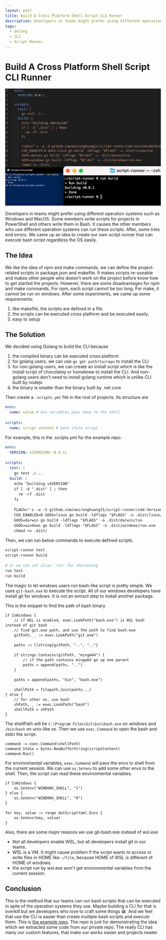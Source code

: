 ```yaml
---
layout: post
title: Build A Cross Platform Shell Script CLI Runner
description: Developers in teams might prefer using different operation systems such as Windows and MacOS. Some members write scripts for projects in PowerShell and others write them in Bash. It causes the other members who use different operation systems can not run these scripts. After, some tries end errors. We came up an idea to create our own script runner that can execute bash script regardless the OS easily.
tags:
  - Golang
  - CLI
  - Script Runner
---
```


# Build A Cross Platform Shell Script CLI Runner

![cover](/assets/images/2021-06-26.png)

Developers in teams might prefer using different operation systems such as Windows and MacOS. Some members write scripts for projects in PowerShell and others write them in Bash. It causes the other members who use different operation systems can run these scripts. After, some tries end errors. We came up an idea to create our own script runner that can execute bash script regardless the OS easily.

## The Idea

We like the idea of npm and make commands, we can define the project-related scripts in package.json and makefile. It makes scripts re-useable and makes other people who doesn't work on the project before know how to get started the projects. However, there are some disadvantages for npm and make commands. For npm, each script cannot be too long. For make, it cannot be run on windows. After some experiments, we came up some requirements:

1. like makefile, the scripts are defined in a file.
2. the scripts can be executed cross platform and be executed easily.
3. easy to setup

## The Solution

We decided using Golang to build the CLI because

1. the compiled binary can be executed cross platform
2. for golang users, we can use `go get path/to/repo` to install the CLI
3. for non-golang users, we can create an install script which is like the install script of chocolatey or homebrew to install the CLI. And non-golang users don't need to install golang runtime which is unlike CLI built by nodejs
4. the binary is smaller than the binary built by .net core

Then create a `.scripts.yml` file in the root of projects. Its structure are

```yaml
envs:
  name: value # env variables pass down to the shell

scripts:
  name: script content # bash style script
```

For example, this is the .scripts.yml for the example repo.

```yaml
envs:
  VERSION: ${VERSION:-0.0.1}

scripts:
  test: |
    go test ./...
  build: |
    echo "building v$VERSION"
    if [ -d ".dist" ] ; then
      rm -rf .dist
    fi

    FLAGS="-s -w -X github.com/weironghuang31/script-runner/cmd.Version=$VERSION"
    CGO_ENABLED=0 GOOS=linux go build -ldflags "$FLAGS" -o .dist/linux/run
    GOOS=darwin go build -ldflags "$FLAGS" -o .dist/darwin/run
    GOOS=windows go build -ldflags "$FLAGS" -o .dist/windows/run.exe
    chmod +x .dist/
```

Then, we can run below commands to execute defined scripts.

```sh
script-runner test
script-runner build

# or we can set alias 'run' for shortening
run test
run build
```

The magic to let windows users run bash-like script is pretty simple. We uses `git-bash.exe` to execute the script. All of our windows developers have install git for windows. It is not an extract step to install another package.

This is the snippet to find the path of bash binary

```golang
if IsWindows {
    // if WSL is enabled, exec.LookPath("bash.exe") is WSL bash instead of git bash
    // find git.exe path, and use the path to find bash.exe
    gitPath, _ := exec.LookPath("git.exe")

    paths := []string{gitPath, "..", ".."}

    if strings.Contains(gitPath, "mingw64") {
        // if the path contains mingw64 go up one parent
        paths = append(paths, "..")
    }

    paths = append(paths, "bin", "bash.exe")

    shellPath = filepath.Join(paths...)
} else {
    // for other os, use bash
    shPath, _ := exec.LookPath("bash")
    shellPath = shPath
}
```

The shellPath will be `C:\Program Files\Git\bin\bash.exe` on windows and `/bin/bash` on unix-like os. Then we use `exec.Command` to open the bash and stdin the script.

```golang
command := exec.Command(shellPath)
command.Stdin = bytes.NewBufferString(scriptContent)
command.Run()
```

For environmental variables, `exec.Command` will pass the envs to shell from the current session. We can use `os.Setenv` to add some other envs to the shell. Then, the script can read these environmental variables.

```golang
if IsWindows {
    os.Setenv("WINDOWS_SHELL", "1")
} else {
    os.Setenv("WINDOWS_SHELL", "0")
}

for key, value := range dotScriptYaml.Envs {
    os.Setenv(key, value)
}
```

Also, there are some major reasons we use git-bash.exe instead of wsl.exe

- Not all developers enable WSL, but all developers install git in our teams.
- WSL is a VM. It might cause problem if the script wants to access or write files in HOME like `~/file`, because HOME of WSL is different of HOME of windows.
- the script run by wsl.exe won't get environmental variables from the current session.

## Conclusion

This is the method that our teams can run bash scripts that can be executed in spite of the operation systems they use. Maybe building a CLI for that is overkill but we developers who love to craft some things 😁. And we feel that use the CLI is easier than create multiple bash scripts and execute them. This is [the example repo](https://github.com/weironghuang31/script-runner). The repo is just for demonstrating the idea which we extracted some code from our private repo. The really CLI has many our custom features, that make our works easier and projects neater.
